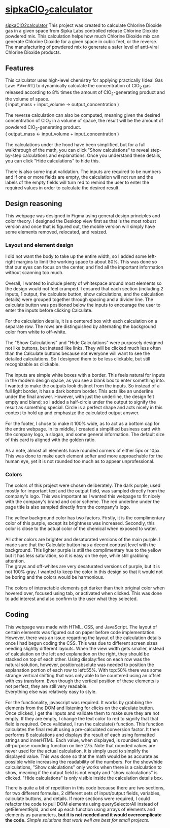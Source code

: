 # <a href="https://endearing-jalebi-faca97.netlify.app/" target="_blank">sipkaClO<sub>2</sub>calculator</a>
[sipkaClO2calculator](https://endearing-jalebi-faca97.netlify.app/)
This project was created to calculate Chlorine Dioxide gas in a given space from Sipka Labs controlled release Chlorine Dioxide powdered mix.
This calculation helps how much Chlorine Dioxide mix can generate Chlorine Dioxide for a given space in cubic feet, or the reverse. 
The manufacturing of powdered mix to generate a safer level of anti-viral Chlorine Dioxide products.


## Features
This calculator uses high-level chemistry for applying practically (Ideal Gas Law: PV=nRT) to dynamically calculate the concentration of ClO<sub>2</sub> gas released according to 8% times the amount of ClO<sub>2</sub>-generating product and the volume of space. <br>( input_mass + input_volume -> output_concentration )<br><br> 
The reverse calculation can also be computed, meaning given the desired concentration of ClO<sub>2</sub> in a volume of space, the result will be the amount of powdered ClO<sub>2</sub>-generating product. <br>( output_mass <- input_volume + input_concentration )<br><br>
The calculations under the hood have been simplified, but for a full walkthrough of the math, you can click "Show calculations" to reveal step-by-step calculations and explanations. Once you understand these details, you can click "Hide calculations" to hide this.<br><br>
There is also some input validation. The inputs are required to be numbers and if one or more fields are empty, the calculation will not run and the labels of the empty fields will turn red to remind the user to enter the required values in order to calculate the desired result.

## Design reasoning
This webpage was designed in Figma using general design principles and color theory. I designed the Desktop view first as that is the most robust version and once that is figured out, the mobile version will simply have some elements removed, relocated, and resized.
### Layout and element design
I did not want the body to take up the entire width, so I added some left-right margins to limit the working space to about 80%. This was done so that our eyes can focus on the center, and find all the important information without scanning too much. <br><br>
Overall, I wanted to include plenty of whitespace around most elements so the design would not feel cramped. I ensured that each section (including 2 inputs, 1 output, the calculate button, show calculations, and the calculation details) were grouped together through spacing and a divider line.
The calculate button was positioned below the inputs to encourage the user to enter the inputs before clicking Calculate.<br><br>
For the calculation details, it is a centered box with each calculation on a separate row. The rows are distinguished by alternating the background color from white to off-white.<br><br>
The "Show Calculations" and "Hide Calculations" were purposely designed not like buttons, but instead like links. They will be clicked much less often than the Calculate buttons because not everyone will want to see the detailed calculations. So I designed them to be less clickable, but still recognizable as clickable.<br><br>
The inputs are simple white boxes with a border. This feels natural for inputs in the modern design space, as you see a blank box to enter something into. <br>
I wanted to make the outputs look distinct from the inputs. So instead of a full light border, it has a dark bottom border. This acts like an underline under the final answer. However, with just the underline, the design felt empty and bland; so I added a half-circle under the output to signify the result as something special. Circle is a perfect shape and acts nicely in this context to hold up and emphasize the calculated output answer.<br><br>
For the footer, I chose to make it 100% wide, as to act as a bottom cap for the entire webpage. In its middle, I created a simplified business card with the company logo, a slogan, and some general information. The default size of this card is aligned with the golden ratio.<br><br>
As a note, almost all elements have rounded corners of either 5px or 10px. This was done to make each element softer and more approachable for the human eye, yet it is not rounded too much as to appear unprofessional.
### Colors
The colors of this project were chosen deliberately. The dark purple, used mostly for important text and the output field, was sampled directly from the company's logo. This was important as I wanted this webpage to fit nicely with the company's brand and color scheme. The red underline under the page title is also sampled directly from the company's logo.<br><br>
The yellow background color has two factors. Firstly, it is the complimentary color of this purple, except its brightness was increased. Secondly, this color is close to the actual color of the chemical when exposed to water.<br><br>
All other colors are brighter and desaturated versions of the main purple. I made sure that the Calculate button has a decent contrast level with the background. This lighter purple is still the complimentary hue to the yellow but it has less saturation, so it is easy on the eye, while still grabbing attention.<br>
The grays and off-whites are very desaturated versions of purple, but it is not 100% gray. I wanted to keep the color in this design so that it would not be boring and the colors would be harmonious. <br><br>
The colors of interactable elements get darker than their original color when hovered over, focused using tab, or activated when clicked. This was done to add interest and also confirm to the user what they selected.
## Coding
This webpage was made with HTML, CSS, and JavaScript. The layout of certain elements was figured out on paper before code implementation. However, there was an issue regarding the layout of the calculation details once I had begun coding the CSS. This was due to different screen sizes needing slightly different layouts. When the view width gets smaller, instead of calculation on the left and explanation on the right, they should be stacked on top of each other. Using display:flex on each row was the natural solution, however, position:absolute was needed to position the explanation portion of each row to left:55%. With top:50% there was some strange vertical shifting that was only able to be countered using an offset with css transform. Even though the vertical position of these elements is not perfect, they are still very readable.<br>
Everything else was relatively easy to style. <br><br>
For the functionality, javascript was required. It works by grabbing the elements from the DOM and listening for clicks on the calculate button. Once clicked, I get the inputs and validate them to make sure they are not empty. If they are empty, I change the text color to red to signify that that field is required. Once validated, I run the calculate() function. This function calculates the final result using a pre-calculated conversion factor. It then performs 8 calculations and displays the result of each using formatted strings and innerHTML. Each value, when displayed, is rounded using an all-purpose rounding function on line 275. Note that rounded values are never used for the actual calculation, it is simply used to simplify the displayed value. This was done so that the math would be as accurate as possible while increasing the readability of the numbers. For the show/hide calculations, "Show calculations" only works when there is a calculation to show, meaning if the output field is not empty and "show calculations" is clicked. "Hide calculations" is only visible inside the calculation details box. 

There is quite a bit of repetition in this code because there are two sections, for two different formulas, 2 different sets of input/output fields, variables, calculate buttons, and details. If more sections were required, I could refactor the code to pull DOM elements using querySelectorAll instead of getElementById, and set up each function using arrays of elements and elements as parameters, <strong>but it is not needed and it would overcomplicate the code.</strong> <em>Simple solutions that work well are best for small projects.<em>
